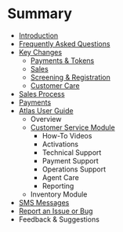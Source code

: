 # Summary

* [Introduction](README.md)
* [Frequently Asked Questions](frequently-asked-questions.md)
* [Key Changes](keychanges/README.md)
  * [Payments & Tokens](keychanges/payments-and-tokens.md)
  * [Sales](keychanges/sales.md)
  * [Screening & Registration](keychanges/gitbook.md)
  * [Customer Care](keychanges/writing.md)
* [Sales Process](testpage.md)
* [Payments](PAYMENTS.md)
* [Atlas User Guide](atlas-user-guide/README.md)
  * Overview
  * [Customer Service Module](https://github.com/Cobalt-Dev/pegdocumentation/blob/8c57a06592b847ff10bafe3bde49f1f5d5f9ddc5/atlas-user-guide/customer-service-module.md)
    * How-To Videos
    * Activations
    * Technical Support
    * Payment Support
    * Operations Support
    * Agent Care
    * Reporting
  * Inventory Module
* [SMS Messages](sms-messages.md)
* [Report an Issue or Bug](atlas-issue-reporting.md)
* Feedback & Suggestions







